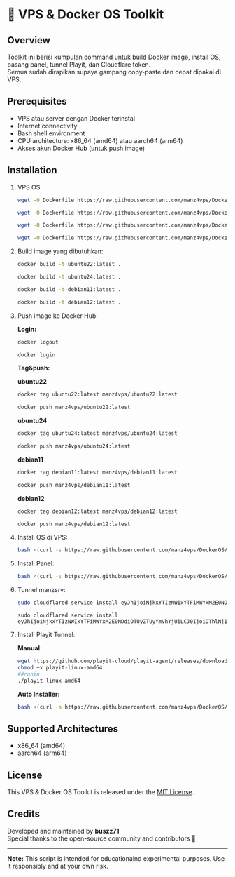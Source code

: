 # 🚀 VPS & Docker OS Toolkit

## Overview

Toolkit ini berisi kumpulan command untuk build Docker image, install OS, pasang panel, tunnel Playit, dan Cloudflare token.  
Semua sudah dirapikan supaya gampang copy-paste dan cepat dipakai di VPS.

## Prerequisites

- VPS atau server dengan Docker terinstal
- Internet connectivity
- Bash shell environment
- CPU architecture: x86_64 (amd64) atau aarch64 (arm64)
- Akses akun Docker Hub (untuk push image)

## Installation

1. VPS OS
    ```sh
   wget -O Dockerfile https://raw.githubusercontent.com/manz4vps/DockerOS/main/Dockerfile:ubuntu22
    ```
    ```sh
   wget -O Dockerfile https://raw.githubusercontent.com/manz4vps/DockerOS/main/Dockerfile:ubuntu24
    ```
    ```sh
   wget -O Dockerfile https://raw.githubusercontent.com/manz4vps/DockerOS/main/Dockerfile:debian11
    ```
    ```sh
   wget -O Dockerfile https://raw.githubusercontent.com/manz4vps/DockerOS/main/Dockerfile:debian12
    ```
1. Build image yang dibutuhkan:

    ```sh
    docker build -t ubuntu22:latest .
    ```

    ```sh
    docker build -t ubuntu24:latest .
    ```

    ```sh
    docker build -t debian11:latest .
    ```

    ```sh
    docker build -t debian12:latest .
    ```

3. Push image ke Docker Hub:
   
     **Login:**
    ```sh
    docker logout
    ```
    ```sh
    docker login
    ```

    **Tag&push:**

    **ubuntu22**
    ```sh
    docker tag ubuntu22:latest manz4vps/ubuntu22:latest
    ```
    ```sh
    docker push manz4vps/ubuntu22:latest
    ```
    
    **ubuntu24**

    ```sh
    docker tag ubuntu24:latest manz4vps/ubuntu24:latest
    ```
    ```sh
    docker push manz4vps/ubuntu24:latest
    ```
    
    **debian11**
    ```sh
    docker tag debian11:latest manz4vps/debian11:latest
    ```
    ```sh
    docker push manz4vps/debian11:latest
    ```
    **debian12**
    ```sh
    docker tag debian12:latest manz4vps/debian12:latest
    ```
    ```sh
    docker push manz4vps/debian12:latest
    ```

5. Install OS di VPS:

    ```sh
    bash <(curl -s https://raw.githubusercontent.com/manz4vps/DockerOS/refs/heads/main/PilihOS-vps.sh)
    ```
6. Install Panel:

    ```sh
    bash <(curl -s https://raw.githubusercontent.com/manz4vps/DockerOS/refs/heads/main/all-autoinstaller.sh)
    ```
7. Tunnel manzsrv:
   ```sh
   sudo cloudflared service install eyJhIjoiNjkxYTIzNWIxYTFiMWYxM2E0NDdiOTUyZTUyYmVhYjUiLCJ0IjoiNDlkMTgwNWEtODc2MS00MWRiLWI1ZTYtYTEyZGJiMWQ4N2U0IiwicyI6Ik0ySXhNbUUyWm1VdE1UWXhNUzAwTWprMExXSmtOVGN0TVdNeU9HTm1PREJrT0RReCJ9
   ```
   ```Dinz
   sudo cloudflared service install eyJhIjoiNjkxYTIzNWIxYTFiMWYxM2E0NDdiOTUyZTUyYmVhYjUiLCJ0IjoiOThlNjIyNTEtNzUxNS00MjIyLWEyZTQtMzAxNWFhMzg4NmI2IiwicyI6IllqQXpOREUzWVRBdE5HSmlNeTAwTkdGaUxXSTVPVGt0TVdKaU56SXlPVEl6WW1NNSJ9
   ```

6. Install Playit Tunnel:

    **Manual:**
    ```sh
    wget https://github.com/playit-cloud/playit-agent/releases/download/v0.15.26/playit-linux-amd64
    chmod +x playit-linux-amd64
    ##runin
    ./playit-linux-amd64
    ```

    **Auto Installer:**
    ```sh
    bash <(curl -s https://raw.githubusercontent.com/manz4vps/DockerOS/refs/heads/main/playit)
    ```

## Supported Architectures

- x86_64 (amd64)
- aarch64 (arm64)

## License

This VPS & Docker OS Toolkit is released under the [MIT License](LICENSE).

## Credits

Developed and maintained by **buszz71**  
Special thanks to the open-source community and contributors 🚀

---

**Note:** This script is intended for educationalnd experimental purposes. Use it responsibly and at your own risk.
